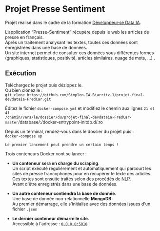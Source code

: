 # Projet **Presse Sentiment**

Projet réalisé dans le cadre de la formation [Développeur·se Data IA](https://simplon.co/formation/ecole-ia-microsoft/23).

L’application “Presse-Sentiment” récupère depuis le web les articles de presse en français.   
Après un traitement analysant les textes, toutes ces données sont enregistrées dans une base de données.    
Un site internet permet de consulter ces données sous différentes formes (graphiques, statistiques, positivité, articles similaires, nuage de mots, ...) .     

## Exécution
Téléchargez le projet puis dézippez le.  
Ou bien clonez le :   
```git clone https://github.com/Simplon-IA-Biarritz-1/projet-final-devdataia-FredCar.git```  

Éditez le fichier ```docker-compose.yml``` et modifiez le chemin aux lignes ```21 et 41```       
```/chemin/vers/le/dossier/du/projet-final-devdataia-FredCar-master```/database/:/docker-entrypoint-initdb.d/:ro  

Depuis un terminal, rendez-vous dans le dossier du projet puis :  
```docker-compose up```

    Le premier lancement peut prendre un certain temps !   

Trois conteneurs Docker vont se lancer :   

- **Un conteneur sera en charge du scraping**.   
Un script exécuté régulièrement et automatiquement qui parcourt 
les sites de presse francophones pour en récupérer le texte des articles.  
Ces textes sont ensuite traités selon des procédés de [NLP](https://fr.wikipedia.org/wiki/Traitement_automatique_du_langage_naturel).  
Avant d'être enregistrés dans une base de données.

- **Un autre conteneur contiendra la base de donnée**.    
Une base de donnée non-relationnelle **MongoDB**  
Au premier démarrage, elle s'initialise avec des données issues d'un fichier ```.json```

- **Le dernier conteneur démarre le site**.   
Accessible à l'adresse : [```0.0.0.0:5010```](0.0.0.0:5010)